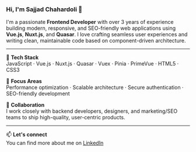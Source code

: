### Hi, I'm Sajjad Chahardoli 👋

I'm a passionate **Frontend Developer** with over 3 years of experience building modern, responsive, and SEO-friendly web applications using **Vue.js**, **Nuxt.js**, and **Quasar**. I love crafting seamless user experiences and writing clean, maintainable code based on component-driven architecture.

---

🔧 **Tech Stack**  
JavaScript · Vue.js · Nuxt.js · Quasar · Vuex · Pinia · PrimeVue · HTML5 · CSS3

🚀 **Focus Areas**  
Performance optimization · Scalable architecture · Secure authentication · SEO-friendly development

🤝 **Collaboration**  
I work closely with backend developers, designers, and marketing/SEO teams to ship high-quality, user-centric products.

---

📫 **Let's connect**  
You can find more about me on [LinkedIn](https://www.linkedin.com/in/sajjadchahardoli/)
